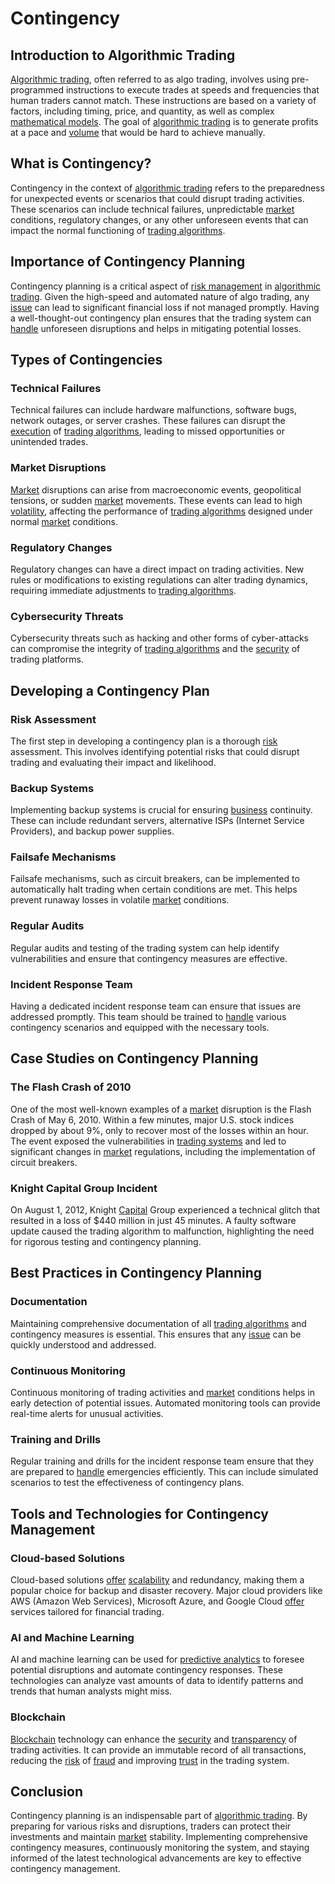 # Contingency

## Introduction to Algorithmic Trading
[Algorithmic trading](../a/accountability.md), often referred to as algo trading, involves using pre-programmed instructions to execute trades at speeds and frequencies that human traders cannot match. These instructions are based on a variety of factors, including timing, price, and quantity, as well as complex [mathematical models](../m/mathematical_models_in_trading.md). The goal of [algorithmic trading](../a/accountability.md) is to generate profits at a pace and [volume](../v/volume.md) that would be hard to achieve manually.

## What is Contingency?
Contingency in the context of [algorithmic trading](../a/accountability.md) refers to the preparedness for unexpected events or scenarios that could disrupt trading activities. These scenarios can include technical failures, unpredictable [market](../m/market.md) conditions, regulatory changes, or any other unforeseen events that can impact the normal functioning of [trading algorithms](../t/trading_algorithms.md).

## Importance of Contingency Planning
Contingency planning is a critical aspect of [risk management](../r/risk_management.md) in [algorithmic trading](../a/accountability.md). Given the high-speed and automated nature of algo trading, any [issue](../i/issue.md) can lead to significant financial loss if not managed promptly. Having a well-thought-out contingency plan ensures that the trading system can [handle](../h/handle.md) unforeseen disruptions and helps in mitigating potential losses.

## Types of Contingencies
### Technical Failures
Technical failures can include hardware malfunctions, software bugs, network outages, or server crashes. These failures can disrupt the [execution](../e/execution.md) of [trading algorithms](../t/trading_algorithms.md), leading to missed opportunities or unintended trades.

### Market Disruptions
[Market](../m/market.md) disruptions can arise from macroeconomic events, geopolitical tensions, or sudden [market](../m/market.md) movements. These events can lead to high [volatility](../v/volatility.md), affecting the performance of [trading algorithms](../t/trading_algorithms.md) designed under normal [market](../m/market.md) conditions.

### Regulatory Changes
Regulatory changes can have a direct impact on trading activities. New rules or modifications to existing regulations can alter trading dynamics, requiring immediate adjustments to [trading algorithms](../t/trading_algorithms.md).

### Cybersecurity Threats
Cybersecurity threats such as hacking and other forms of cyber-attacks can compromise the integrity of [trading algorithms](../t/trading_algorithms.md) and the [security](../s/security.md) of trading platforms.

## Developing a Contingency Plan
### Risk Assessment
The first step in developing a contingency plan is a thorough [risk](../r/risk.md) assessment. This involves identifying potential risks that could disrupt trading and evaluating their impact and likelihood.

### Backup Systems
Implementing backup systems is crucial for ensuring [business](../b/business.md) continuity. These can include redundant servers, alternative ISPs (Internet Service Providers), and backup power supplies.

### Failsafe Mechanisms
Failsafe mechanisms, such as circuit breakers, can be implemented to automatically halt trading when certain conditions are met. This helps prevent runaway losses in volatile [market](../m/market.md) conditions.

### Regular Audits
Regular audits and testing of the trading system can help identify vulnerabilities and ensure that contingency measures are effective.

### Incident Response Team
Having a dedicated incident response team can ensure that issues are addressed promptly. This team should be trained to [handle](../h/handle.md) various contingency scenarios and equipped with the necessary tools.

## Case Studies on Contingency Planning
### The Flash Crash of 2010
One of the most well-known examples of a [market](../m/market.md) disruption is the Flash Crash of May 6, 2010. Within a few minutes, major U.S. stock indices dropped by about 9%, only to recover most of the losses within an hour. The event exposed the vulnerabilities in [trading systems](../t/trading_systems.md) and led to significant changes in [market](../m/market.md) regulations, including the implementation of circuit breakers.

### Knight Capital Group Incident
On August 1, 2012, Knight [Capital](../c/capital.md) Group experienced a technical glitch that resulted in a loss of $440 million in just 45 minutes. A faulty software update caused the trading algorithm to malfunction, highlighting the need for rigorous testing and contingency planning.

## Best Practices in Contingency Planning
### Documentation
Maintaining comprehensive documentation of all [trading algorithms](../t/trading_algorithms.md) and contingency measures is essential. This ensures that any [issue](../i/issue.md) can be quickly understood and addressed.

### Continuous Monitoring
Continuous monitoring of trading activities and [market](../m/market.md) conditions helps in early detection of potential issues. Automated monitoring tools can provide real-time alerts for unusual activities.

### Training and Drills
Regular training and drills for the incident response team ensure that they are prepared to [handle](../h/handle.md) emergencies efficiently. This can include simulated scenarios to test the effectiveness of contingency plans.

## Tools and Technologies for Contingency Management
### Cloud-based Solutions
Cloud-based solutions [offer](../o/offer.md) [scalability](../s/scalability.md) and redundancy, making them a popular choice for backup and disaster recovery. Major cloud providers like AWS (Amazon Web Services), Microsoft Azure, and Google Cloud [offer](../o/offer.md) services tailored for financial trading.

### AI and Machine Learning
AI and machine learning can be used for [predictive analytics](../p/predictive_analytics.md) to foresee potential disruptions and automate contingency responses. These technologies can analyze vast amounts of data to identify patterns and trends that human analysts might miss.

### Blockchain
[Blockchain](../b/blockchain_in_trading.md) technology can enhance the [security](../s/security.md) and [transparency](../t/transparency.md) of trading activities. It can provide an immutable record of all transactions, reducing the [risk](../r/risk.md) of [fraud](../f/fraud.md) and improving [trust](../t/trust.md) in the trading system.

## Conclusion
Contingency planning is an indispensable part of [algorithmic trading](../a/accountability.md). By preparing for various risks and disruptions, traders can protect their investments and maintain [market](../m/market.md) stability. Implementing comprehensive contingency measures, continuously monitoring the system, and staying informed of the latest technological advancements are key to effective contingency management.